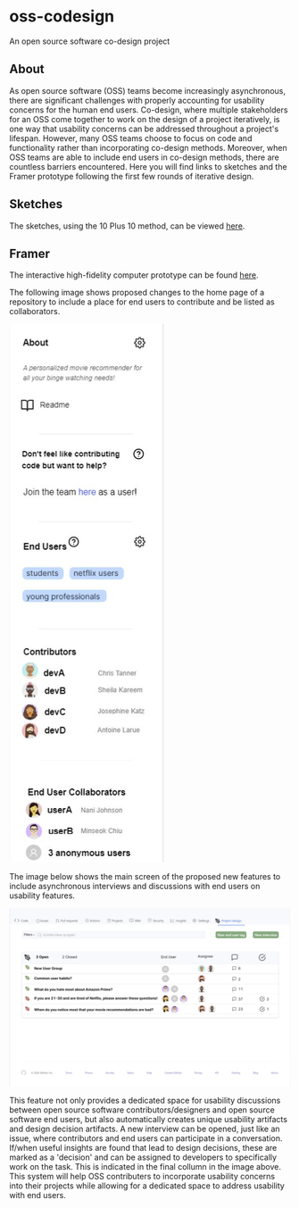 # oss-codesign
An open source software co-design project

## About
As open source software (OSS) teams become increasingly asynchronous, there are significant challenges with properly accounting for usability concerns for the human end users. Co-design, where multiple stakeholders for an OSS come together to work on the design of a project iteratively, is one way that usability concerns can be addressed throughout a project's lifespan. However, many OSS teams choose to focus on code and functionality rather than incorporating co-design methods. Moreover, when OSS teams are able to include end users in co-design methods, there are countless barriers encountered. Here you will find links to sketches and the Framer prototype following the first few rounds of iterative design.

## Sketches
The sketches, using the 10 Plus 10 method, can be viewed [here](https://github.com/jazlynhellman/oss-codesign/tree/main/Sketches%20-%20GitHub%20OSS%20Co-design).

## Framer
The interactive high-fidelity computer prototype can be found [here](https://framer.com/share/github-co-design--fXFzZ0bF0G47aCZMQoDg/sqgMqrw4L).

The following image shows proposed changes to the home page of a repository to include a place for end users to contribute and be listed as collaborators.

![enduser contributors](https://github.com/jazlynhellman/oss-codesign/blob/main/prototype_enduser.jpg)

The image below shows the main screen of the proposed new features to include asynchronous interviews and discussions with end users on usability features.

![prototype screenshot](https://github.com/jazlynhellman/oss-codesign/blob/main/prototype_layout.jpg)

This feature not only provides a dedicated space for usability discussions between open source software contributors/designers and open source software end users, but also automatically creates unique usability artifacts and design decision artifacts. 
A new interview can be opened, just like an issue, where contributors and end users can participate in a conversation. 
If/when useful insights are found that lead to design decisions, these are marked as a 'decision' and can be assigned to developers to specifically work on the task. 
This is indicated in the final collumn in the image above.
This system will help OSS contributers to incorporate usability concerns into their projects while allowing for a dedicated space to address usability with end users.
